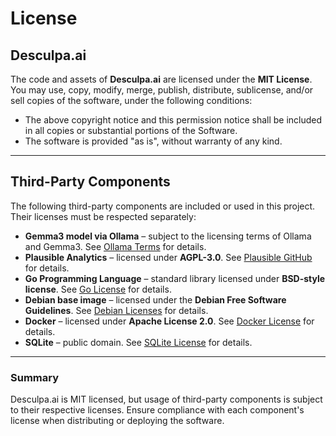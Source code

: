 # License

## Desculpa.ai

The code and assets of **Desculpa.ai** are licensed under the **MIT License**.  
You may use, copy, modify, merge, publish, distribute, sublicense, and/or sell copies of the software, under the following conditions:

- The above copyright notice and this permission notice shall be included in all copies or substantial portions of the Software.
- The software is provided "as is", without warranty of any kind.

---

## Third-Party Components

The following third-party components are included or used in this project. Their licenses must be respected separately:

- **Gemma3 model via Ollama** – subject to the licensing terms of Ollama and Gemma3. See [Ollama Terms](https://ollama.com/terms) for details.
- **Plausible Analytics** – licensed under **AGPL-3.0**. See [Plausible GitHub](https://github.com/plausible/analytics#license) for details.
- **Go Programming Language** – standard library licensed under **BSD-style license**. See [Go License](https://golang.org/LICENSE) for details.
- **Debian base image** – licensed under the **Debian Free Software Guidelines**. See [Debian Licenses](https://www.debian.org/legal/licenses/) for details.
- **Docker** – licensed under **Apache License 2.0**. See [Docker License](https://www.apache.org/licenses/LICENSE-2.0) for details.
- **SQLite** – public domain. See [SQLite License](https://www.sqlite.org/copyright.html) for details.

---

### Summary

Desculpa.ai is MIT licensed, but usage of third-party components is subject to their respective licenses. Ensure compliance with each component's license when distributing or deploying the software.
